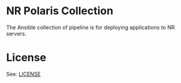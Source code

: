 # NR Polaris Collection

The Ansible collection of pipeline is for deploying applications to NR servers.

# License

See: [LICENSE](./LICENSE)
